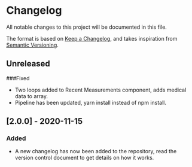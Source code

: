 # Changelog

All notable changes to this project will be documented in this file.

The format is based on [Keep a Changelog](https://keepachangelog.com/en/1.0.0/),
and takes inspiration from [Semantic Versioning](https://semver.org/spec/v2.0.0.html).
## Unreleased

###Fixed
- Two loops added to Recent Measurements component, adds medical data to array.
- Pipeline has been updated, yarn install instead of npm install.

## [2.0.0] - 2020-11-15
### Added
- A new changelog has now been added to the repository, read the version control document to get details on how it works.


